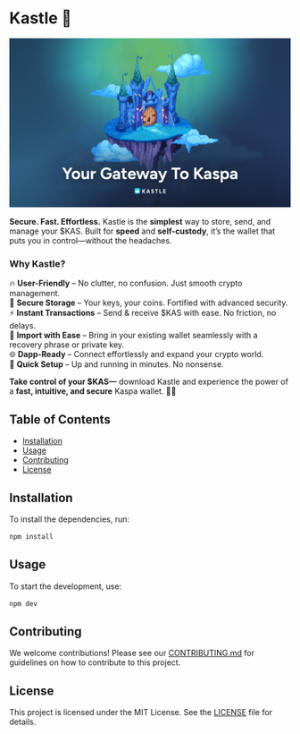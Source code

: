# Kastle 🏰

![Kastle cover image](/cover-image.png)

**Secure. Fast. Effortless.** Kastle is the **simplest** way to store, send, and manage your $KAS. Built for **speed** and **self-custody**, it’s the wallet that puts you in control—without the headaches.

### **Why Kastle?**

🔥 **User-Friendly** – No clutter, no confusion. Just smooth crypto management.  
🔐 **Secure Storage** – Your keys, your coins. Fortified with advanced security.  
⚡ **Instant Transactions** – Send & receive $KAS with ease. No friction, no delays.  
🔄 **Import with Ease** – Bring in your existing wallet seamlessly with a recovery phrase or private key.  
🌐 **Dapp-Ready** – Connect effortlessly and expand your crypto world.  
🚀 **Quick Setup** – Up and running in minutes. No nonsense.

**Take control of your $KAS—** download Kastle and experience the power of a **fast, intuitive, and secure** Kaspa wallet. 🏰🔑

## Table of Contents

- [Installation](#installation)
- [Usage](#usage)
- [Contributing](#contributing)
- [License](#license)

## Installation

To install the dependencies, run:

```bash
npm install
```

## Usage

To start the development, use:

```bash
npm dev
```

## Contributing

We welcome contributions! Please see our [CONTRIBUTING.md](https://github.com/forbole/kastle/blob/main/CONTRIBUTING.md)
for guidelines on how to contribute to this
project.

## License

This project is licensed under the MIT License. See the [LICENSE](https://github.com/forbole/kastle/blob/main/LICENSE)
file for details.
